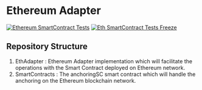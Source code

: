 # Ethereum Adapter
[![Ethereum SmartContract Tests](https://github.com/PharmaLedger-IMI/ethadapter/actions/workflows/SmartContractTests.yml/badge.svg)](https://github.com/PharmaLedger-IMI/ethadapter/actions/workflows/SmartContractTests.yml)
[![Eth SmartContract Tests Freeze](https://github.com/PharmaLedger-IMI/ethadapter/actions/workflows/SmartContractTestsFreeze.yml/badge.svg)](https://github.com/PharmaLedger-IMI/ethadapter/actions/workflows/SmartContractTestsFreeze.yml)
## Repository Structure
1. EthAdapter : Ethereum Adapter implementation which will facilitate the operations with the Smart Contract deployed on Ethereum network.
2. SmartContracts : The anchoringSC smart contract which will handle the anchoring on the Ethereum blockchain network.
